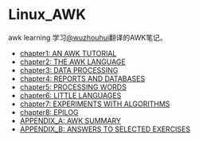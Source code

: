 # Linux_AWK

awk learning 
学习[@wuzhouhui](https://github.com/wuzhouhui/awk)翻译的AWK笔记。
- [chapter1: AN AWK TUTORIAL](chapter1.txt)
- [chapter2: THE AWK LANGUAGE](chapter2.txt)
- [chapter3: DATA PROCESSING](chapter3.txt)
- [chapter4: REPORTS AND DATABASES](chapter4.txt)
- [chapter5: PROCESSING WORDS](chapter5.txt)
- [chapter6: LITTLE LANGUAGES](chapter6.txt)
- [chapter7: EXPERIMENTS WITH ALGORITHMS](chapter7.txt)
- [chapter8: EPILOG](chapter8.txt)
- [APPENDIX_A: AWK SUMMARY](appendixA.txt)
- [APPENDIX_B: ANSWERS TO SELECTED EXERCISES](appendixB.txt)
